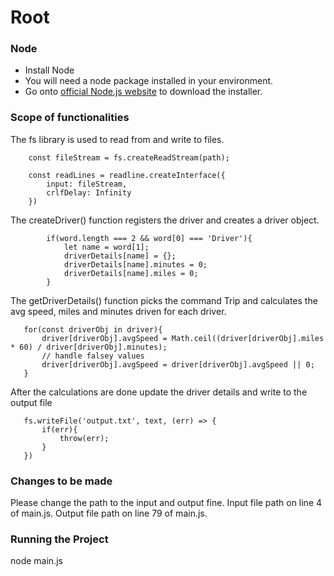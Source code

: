 # Root
### Node
* Install Node
* You will need a node package installed in your environment.
* Go onto [official Node.js website](https://nodejs.org/) to download the installer.

### Scope of functionalities
The fs library is used to read from and write to files.
```
    const fileStream = fs.createReadStream(path);

    const readLines = readline.createInterface({
        input: fileStream,
        crlfDelay: Infinity
    })
```
The createDriver() function registers the driver and creates a driver object.
```
        if(word.length === 2 && word[0] === 'Driver'){
            let name = word[1];
            driverDetails[name] = {};
            driverDetails[name].minutes = 0;
            driverDetails[name].miles = 0;
        }
 ```
 The getDriverDetails() function picks the command Trip and calculates the avg speed, miles and minutes driven for each driver.
 ```
    for(const driverObj in driver){
        driver[driverObj].avgSpeed = Math.ceil((driver[driverObj].miles * 60) / driver[driverObj].minutes);
        // handle falsey values
        driver[driverObj].avgSpeed = driver[driverObj].avgSpeed || 0;
    }
```
After the calculations are done update the driver details and write to the output file
 ```
    fs.writeFile('output.txt', text, (err) => {
        if(err){
            throw(err);
        }
    })
 ```
### Changes to be made
Please change the path to the input and output fine.
Input file path on line 4 of main.js.
Output file path on line 79 of main.js.
### Running the Project
node main.js
